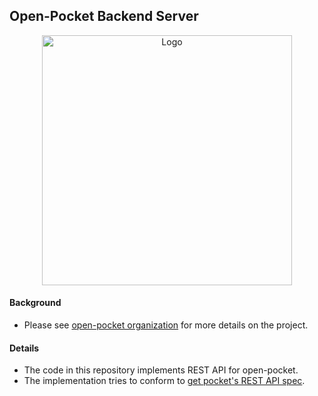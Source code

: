 ## Open-Pocket Backend Server


<p align="center">
  <img 
    src="https://github.com/user-attachments/assets/0e2c776b-0c7e-42e8-b8d7-b96279dbfdfd" 
    alt="Logo" 
    width="400" 
    height="400"
  />
</p>

#### Background

- Please see [open-pocket organization](https://github.com/open-pocket)
for more details on the project.


#### Details

- The code in this repository implements REST API for open-pocket.
- The implementation tries to conform to [get pocket's REST API
  spec](https://getpocket.com/developer/docs/overview).
